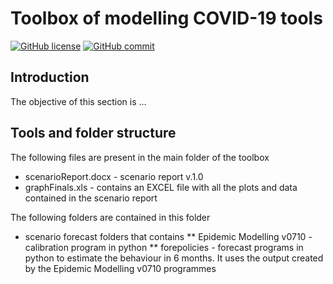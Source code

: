 
# Toolbox of modelling COVID-19 tools 


[![GitHub license](https://img.shields.io/badge/License-Creative%20Commons%20Attribution%204.0%20International-blue)](https://github.com/ec-jrc/COVID-19/blob/master/LICENSE)
[![GitHub commit](https://img.shields.io/github/last-commit/ec-jrc/COVID-19)](https://github.com/ec-jrc/COVID-19/commits/master)

## Introduction
The objective of this section is ...

## Tools and folder structure
The following files are present in the main folder of the toolbox
* scenarioReport.docx - scenario report v.1.0
* graphFinals.xls -  contains an EXCEL file with all the plots and data contained in the scenario report

The following folders are contained in this folder
* scenario forecast folders that contains
** Epidemic Modelling v0710 - calibration program in python
** forepolicies  - forecast programs in python to estimate the behaviour in 6 months. It uses the output created by the Epidemic Modelling v0710 programmes

